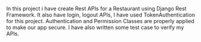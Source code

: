 In this project i have create Rest APIs for a Restaurant using Django Rest Framework.
It also have login, logout APIs, I have used TokenAuthentication for this project. Authentication and Permission Classes are properly applied to make our app secure.
I have also written some test case to verify my APIs.
